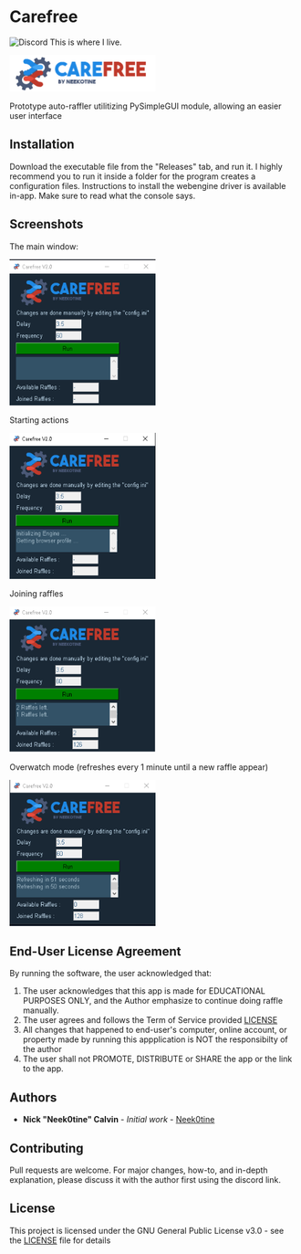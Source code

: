 # Carefree
![Discord](https://img.shields.io/discord/257479001365413889?label=Discord&style=flat-square) This is where I live.

<img src="https://github.com/Neek0tine/Carefree/blob/master/carefree.png" width="256" height="64">

Prototype auto-raffler utilitizing PySimpleGUI module, allowing an easier user interface

## Installation

Download the executable file from the "Releases" tab, and run it. I highly recommend you to run it inside a folder for the program creates a configuration files.
Instructions to install the webengine driver is available in-app. Make sure to read what the console says.

## Screenshots

The main window:

<img src="https://github.com/Neek0tine/Carefree/blob/master/screenshots/screenshot.png" width="256" height="256">


Starting actions

<img src="https://github.com/Neek0tine/Carefree/blob/master/screenshots/screenshot2.png" width="256" height="256">


Joining raffles

<img src="https://github.com/Neek0tine/Carefree/blob/master/screenshots/screenshot3.png" width="256" height="256">


Overwatch mode (refreshes every 1 minute until a new raffle appear)

<img src="https://github.com/Neek0tine/Carefree/blob/master/screenshots/screenshot4.png" width="256" height="256">

## End-User License Agreement

By running the software, the user acknowledged that:
 1. The user acknowledges that this app is made for EDUCATIONAL PURPOSES ONLY, and the Author emphasize to continue doing raffle manually.
 2. The user agrees and follows the Term of Service provided [LICENSE](https://github.com/Neek0tine/Carefree/blob/master/LICENSE)
 3. All changes that happened to end-user's computer, online account, or property made by running this appplication is NOT the responsibilty of the author
 4. The user shall not PROMOTE, DISTRIBUTE or SHARE the app or the link to the app. 


## Authors

* **Nick "Neek0tine" Calvin** - *Initial work* - [Neek0tine](https://github.com/Neek0tine)

## Contributing

Pull requests are welcome. For major changes, how-to, and in-depth explanation, please discuss it with the author first using the discord link. 

## License

This project is licensed under the GNU General Public License v3.0 - see the [LICENSE](https://github.com/Neek0tine/Carefree/blob/master/LICENSE) file for details

